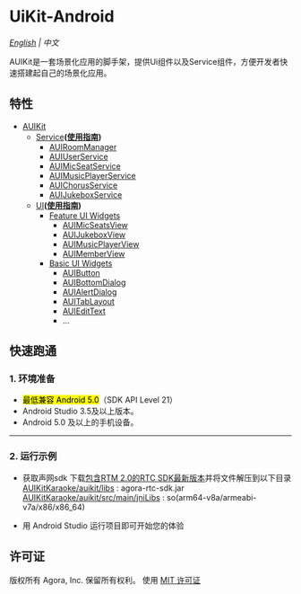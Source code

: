 # UiKit-Android

*[English](README.md) | 中文*

AUIKit是一套场景化应用的脚手架，提供Ui组件以及Service组件，方便开发者快速搭建起自己的场景化应用。

## 特性
- [AUIKit](auikit)
    - [Service](auikit/src/main/java/io/agora/auikit/service)**([使用指南](doc/AUIKit-Service.md))**
        - [AUIRoomManager](auikit/src/main/java/io/agora/auikit/service/IAUIRoomManager.java)
        - [AUIUserService](auikit/src/main/java/io/agora/auikit/service/IAUIUserService.java)
        - [AUIMicSeatService](auikit/src/main/java/io/agora/auikit/service/IAUIMicSeatService.java)
        - [AUIMusicPlayerService](auikit/src/main/java/io/agora/auikit/service/IAUIMusicPlayerService.java)
        - [AUIChorusService](auikit/src/main/java/io/agora/auikit/service/IAUIChorusService.java)
        - [AUIJukeboxService](auikit/src/main/java/io/agora/auikit/service/IAUIJukeboxService.java)
    - [UI](auikit/src/main/java/io/agora/auikit/ui)**([使用指南](doc/AUIKit-UI.md))**
        - [Feature UI Widgets](auikit/src/main/java/io/agora/auikit/ui)
            - [AUIMicSeatsView](auikit/src/main/java/io/agora/auikit/ui/micseats/IMicSeatsView.java)
            - [AUIJukeboxView](auikit/src/main/java/io/agora/auikit/ui/jukebox/IAUIJukeboxView.java)
            - [AUIMusicPlayerView](auikit/src/main/java/io/agora/auikit/ui/musicplayer/IMusicPlayerView.java)
            - [AUIMemberView](auikit/src/main/java/io/agora/auikit/ui/member/IMemberListView.java)
        - [Basic UI Widgets](auikit/src/main/java/io/agora/auikit/ui/basic)
            - [AUIButton](auikit/src/main/java/io/agora/auikit/ui/basic/AUIButton.java)
            - [AUIBottomDialog](auikit/src/main/java/io/agora/auikit/ui/basic/AUIBottomDialog.java)
            - [AUIAlertDialog](auikit/src/main/java/io/agora/auikit/ui/basic/AUIAlertDialog.java)
            - [AUITabLayout](auikit/src/main/java/io/agora/auikit/ui/basic/AUITabLayout.java)
            - [AUIEditText](auikit/src/main/java/io/agora/auikit/ui/basic/AUIEditText.java)
            - ...

## 快速跑通

### 1. 环境准备

- <mark>最低兼容 Android 5.0</mark>（SDK API Level 21）
- Android Studio 3.5及以上版本。
- Android 5.0 及以上的手机设备。

---

### 2. 运行示例
- 获取声网sdk
  下载[包含RTM 2.0的RTC SDK最新版本](https://download.agora.io/null/Agora_Native_SDK_for_Android_rel.v4.1.1.30_49294_FULL_20230512_1606_264137.zip)并将文件解压到以下目录
  [AUIKitKaraoke/auikit/libs](auikit/libs) : agora-rtc-sdk.jar
  [AUIKitKaraoke/auikit/src/main/jniLibs](uikit/src/main/jniLibs) : so(arm64-v8a/armeabi-v7a/x86/x86_64)

- 用 Android Studio 运行项目即可开始您的体验

## 许可证
版权所有 Agora, Inc. 保留所有权利。
使用 [MIT 许可证](../LICENSE)
